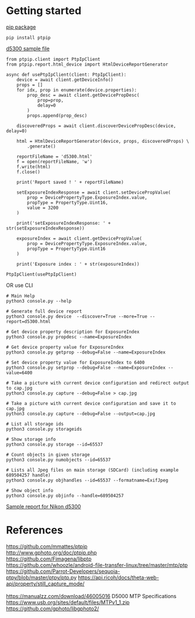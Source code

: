 # Getting started

[pip package](https://pypi.org/project/ptpip/)

```
pip install ptpip
```

[d5300 sample file](https://github.com/DethCount/ptpip-d5300/blob/master/d5300.py)

```
from ptpip.client import PtpIpClient
from ptpip.report.html_device import HtmlDeviceReportGenerator

async def usePtpIpClient(client: PtpIpClient):
    device = await client.getDeviceInfo()
    props = []
    for idx, prop in enumerate(device.properties):
        prop_desc = await client.getDevicePropDesc(
            prop=prop,
            delay=0
        )
        props.append(prop_desc)

    discoveredProps = await client.discoverDevicePropDesc(device, delay=0)

    html = HtmlDeviceReportGenerator(device, props, discoveredProps) \
        .generate()

    reportFileName = 'd5300.html'
    f = open(reportFileName, 'w')
    f.write(html)
    f.close()

    print('Report saved ! ' + reportFileName)

    setExposureIndexResponse = await client.setDevicePropValue(
        prop = DevicePropertyType.ExposureIndex.value,
        propType = PropertyType.Uint16,
        value = 3200
    )

    print('setExposureIndexResponse: ' + str(setExposureIndexResponse))

    exposureIndex = await client.getDevicePropValue(
        prop = DevicePropertyType.ExposureIndex.value,
        propType = PropertyType.Uint16
    )

    print('Exposure index : ' + str(exposureIndex))

PtpIpClient(usePtpIpClient)

```

OR use CLI

```
# Main Help
python3 console.py --help

# Generate full device report
python3 console.py device  --discover=True --more=True --report=d5300.html

# Get device property description for ExposureIndex
python3 console.py propdesc --name=ExposureIndex

# Get device property value for ExposureIndex
python3 console.py getprop --debug=False --name=ExposureIndex

# Set device property value for ExposureIndex to 6400
python3 console.py setprop --debug=False --name=ExposureIndex --value=6400

# Take a picture with current device configuration and redirect output to cap.jpg
python3 console.py capture --debug=False > cap.jpg

# Take a picture with current device configuration and save it to cap.jpg
python3 console.py capture --debug=False --output=cap.jpg

# List all storage ids
python3 console.py storageids

# Show storage info
python3 console.py storage --id=65537

# Count objects in given storage
python3 console.py numobjects --id=65537

# Lists all Jpeg files on main storage (SDCard) (including example 689504257 handle)
python3 console.py objhandles --id=65537 --formatname=ExifJpeg

# Show object info
python3 console.py objinfo --handle=689504257
```

[Sample report for Nikon d5300](https://dethcount.github.io/ptpip-d5300/d5300.html)

# References

https://github.com/mmattes/ptpip \
http://www.gphoto.org/doc/ptpip.php \
https://github.com/Fimagena/libptp \
https://github.com/whoozle/android-file-transfer-linux/tree/master/mtp/ptp \
https://github.com/Parrot-Developers/sequoia-ptpy/blob/master/ptpy/ptp.py
https://api.ricoh/docs/theta-web-api/property/still_capture_mode/ \
\
https://manualzz.com/download/46005016 D5000 MTP Specifications \
https://www.usb.org/sites/default/files/MTPv1_1.zip \
https://github.com/gphoto/libgphoto2/
